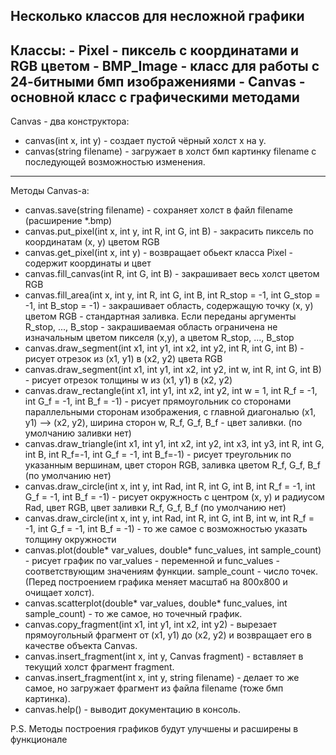 Несколько классов для несложной графики
----------------------------------------------------------
Классы: - Pixel - пиксель с координатами и RGB цветом
        - BMP_Image - класс для работы с 24-битными бмп изображениями
        - Canvas - основной класс с графическими методами
----------------------------------------------------------
Canvas - два конструктора:
  - canvas(int x, int y)  - создает пустой чёрный холст х на у.
  - canvas(string filename) - загружает в холст бмп картинку filename с последующей возможностью изменения.
----------------------------------------------------------
Методы Canvas-a:
  - canvas.save(string filename) - сохраняет холст в файл filename (расширение *.bmp)
  - canvas.put_pixel(int x, int y, int R, int G, int B) - закрасить пиксель по координатам (х, у) цветом RGB
  - canvas.get_pixel(int x, int y) - возвращает обьект класса Pixel - содержит координаты и цвет
  - canvas.fill_canvas(int R, int G, int B) - закрашивает весь холст цветом RGB
  - canvas.fill_area(int x, int y, int R, int G, int B, int R_stop = -1, int G_stop = -1, int B_stop = -1) - закрашивает область,
  содержащую точку (х, у) цветом RGB - стандартная заливка. Если переданы аргументы R_stop, ..., B_stop - закрашиваемая область 
  ограничена не изначальным цветом пикселя (х,у), а цветом R_stop, ..., B_stop
  - canvas.draw_segment(int x1, int y1, int x2, int y2, int R, int G, int B) - рисует отрезок из (x1, y1) в (x2, y2) цвета RGB 
  - canvas.draw_segment(int x1, int y1, int x2, int y2, int w, int R, int G, int B) - рисует отрезок толщины w из (x1, y1) в (x2, y2)
  - canvas.draw_rectangle(int x1, int y1, int x2, int y2, int w = 1, int R_f = -1, int G_f = -1, int B_f = -1) - рисует прямоугольник со сторонами
  параллельными сторонам изображения, с главной диагональю (x1, y1) --> (x2, y2), ширина сторон w, R_f, G_f, B_f - цвет заливки. (по умолчанию заливки нет)
  - canvas.draw_triangle(int x1, int y1, int x2, int y2, int x3, int y3, int R, int G, int B, int R_f=-1, int G_f = -1, int B_f=-1) - рисует треугольник
  по указанным вершинам, цвет сторон RGB, заливка цветом R_f, G_f, B_f (по умолчанию нет)
  - canvas.draw_circle(int x, int y, int Rad, int R, int G, int B, int R_f = -1, int G_f = -1, int B_f = -1) - рисует окружность
  с центром (х, у) и радиусом Rad, цвет RGB, цвет заливки R_f, G_f, B_f (по умолчанию нет)
  - canvas.draw_circle(int x, int y, int Rad, int R, int G, int B, int w, int R_f = -1, int G_f = -1, int B_f = -1) - то же самое
  с возможностью указать толщину окружности
  - canvas.plot(double* var_values, double* func_values, int sample_count) - рисует график по var_values - переменной и func_values - соответствующим
  значениям функции. sample_count - число точек. (Перед построением графика меняет масштаб на 800х800 и очищает холст).
  - canvas.scatterplot(double* var_values, double* func_values, int sample_count) - то же самое, но точечный график.
  - canvas.copy_fragment(int x1, int y1, int x2, int y2) - вырезает прямоугольный фрагмент от (x1, y1) до (x2, y2) и возвращает его в качестве
  объекта Canvas.
  - canvas.insert_fragment(int x, int y, Canvas fragment) - вставляет в текущий холст фрагмент fragment.
  - canvas.insert_fragment(int x, int y, string filename) - делает то же самое, но загружает фрагмент из файла filename (тоже бмп картинка). 
  - canvas.help() - выводит документацию в консоль.
  
  P.S. Методы построения графиков будут улучшены и расширены в функционале
